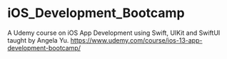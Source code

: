 # iOS_Development_Bootcamp
A Udemy course on iOS App Development using Swift, UIKit and SwiftUI taught by Angela Yu. https://www.udemy.com/course/ios-13-app-development-bootcamp/
